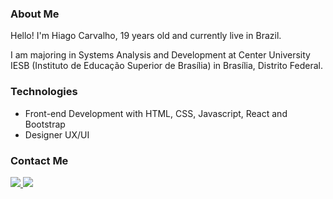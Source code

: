 ### About Me
Hello! I'm Hiago Carvalho, 19 years old and currently live in Brazil.

I am majoring in Systems Analysis and Development at Center University IESB (Instituto de Educação Superior de Brasília) in Brasília, Distrito Federal.

### Technologies

- Front-end Development with HTML, CSS, Javascript, React and Bootstrap
- Designer UX/UI

###  Contact Me
<div align="left">
  <a href="https://www.instagram.com/hiagocarvalho/" alt="Instagram">
    <img src="https://img.shields.io/badge/-Instagram-4731ec?style=for-the-badge&logo=Instagram&logoColor=FFF"/>
  </a>
  
  <a href="https://www.linkedin.com/in/hiagocarvalhoo/" alt="Linkedin">
    <img src="https://img.shields.io/badge/-Linkedin-4731ec?style=for-the-badge&logo=Linkedin&logoColor=FFF"/>
  </a>
</div>

